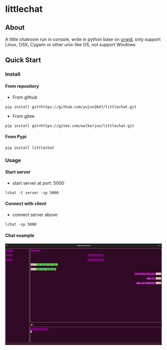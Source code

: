 # littlechat

## About
A little chatroom run in console, write in python base on [urwid](https://github.com/urwid/urwid),
only support  Linux, OSX, Cygwin or other unix-like OS, not support Windows


## Quick Start

### Install
#### From repository
* From github
```shell
pip install git+https://github.com/yujun2647/littlechat.git
```
* From gitee
```shell
pip install git+https://gitee.com/walkerjun/littlechat.git
```
#### From Pypi
```shell
pip install littlechat
```

### Usage

#### Start server
* start server at port: 5000
```shell
lchat -t server -sp 5000
```
#### Connect with client
* connect server above
```shell
lchat -sp 5000
```

#### Chat example
![chat example](./imgs/client_page.png)
